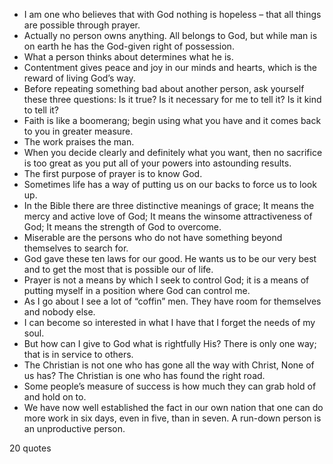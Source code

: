  - I am one who believes that with God nothing is hopeless – that all things are possible through prayer.
 - Actually no person owns anything. All belongs to God, but while man is on earth he has the God-given right of possession.
 - What a person thinks about determines what he is.
 - Contentment gives peace and joy in our minds and hearts, which is the reward of living God’s way.
 - Before repeating something bad about another person, ask yourself these three questions: Is it true? Is it necessary for me to tell it? Is it kind to tell it?
 - Faith is like a boomerang; begin using what you have and it comes back to you in greater measure.
 - The work praises the man.
 - When you decide clearly and definitely what you want, then no sacrifice is too great as you put all of your powers into astounding results.
 - The first purpose of prayer is to know God.
 - Sometimes life has a way of putting us on our backs to force us to look up.
 - In the Bible there are three distinctive meanings of grace; It means the mercy and active love of God; It means the winsome attractiveness of God; It means the strength of God to overcome.
 - Miserable are the persons who do not have something beyond themselves to search for.
 - God gave these ten laws for our good. He wants us to be our very best and to get the most that is possible our of life.
 - Prayer is not a means by which I seek to control God; it is a means of putting myself in a position where God can control me.
 - As I go about I see a lot of “coffin” men. They have room for themselves and nobody else.
 - I can become so interested in what I have that I forget the needs of my soul.
 - But how can I give to God what is rightfully His? There is only one way; that is in service to others.
 - The Christian is not one who has gone all the way with Christ, None of us has? The Christian is one who has found the right road.
 - Some people’s measure of success is how much they can grab hold of and hold on to.
 - We have now well established the fact in our own nation that one can do more work in six days, even in five, than in seven. A run-down person is an unproductive person.

20 quotes